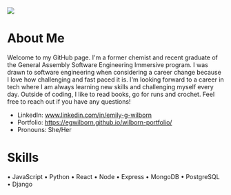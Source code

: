 
<img src="https://i.imgur.com/ntJRb7a.png">


# About Me 
Welcome to my GitHub page. I'm a former chemist and recent graduate of the General Assembly Software Engineering Immersive program. I was drawn to software engineering when considering a career change because I love how challenging and fast paced it is. I'm looking forward to a career in tech where I am always learning new skills and challenging myself every day. Outside of coding, I like to read books, go for runs and crochet. Feel free to reach out if you have any questions!

- LinkedIn: www.linkedin.com/in/emily-g-wilborn
- Portfolio: https://egwilborn.github.io/wilborn-portfolio/
- Pronouns: She/Her

# Skills
• JavaScript
• Python
• React
• Node
• Express
• MongoDB
• PostgreSQL
• Django

